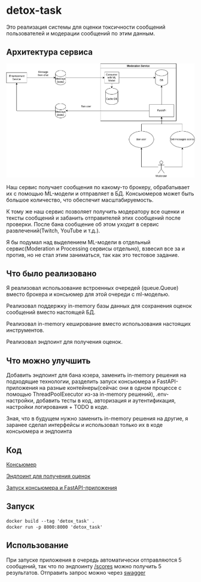 # detox-task

Это реализация системы для оценки токсичности сообщений пользователей и модерации сообщений по этим данным.

## Архитектура сервиса
![test.drawio.png](static%2Ftest.drawio.png)

Наш сервис получает сообщения по какому-то брокеру, обрабатывает их c помощью ML-модели и отправляет в БД.
Консьюмеров может быть большое количество, что обеспечит масштабируемость.

К тому же наш сервис позволяет получить модератору все оценки и тексты сообщений и забанить отправителей этих сообщений
после проверки. После бана сообщение об этом уходит в сервис развлечений(Twitch, YouTube и т.д.).

Я бы подумал над выделением ML-модели в отдельный сервис(Moderation и Processing сервисы отдельно),
взвесил все за и против, но не стал этим заниматься, так как это тестовое задание.


## Что было реализовано
Я реализовал использование встроенных очередей (queue.Queue) вместо брокера и консьюмер для этой очереди с ml-моделью.

Реализовал поддержку in-memory базы данных для сохранения оценок сообщений вместо настоящей БД.

Реализовал in-memory кеширование вместо использования настоящих инструментов.

Реализовал эндпоинт для получения оценок.

## Что можно улучшить
Добавить эндпоинт для бана юзера, заменить in-memory решения на подходящие технологии, разделить запуск консьюмера и
FastAPI-приложения на разные контейнеры(сейчас они в одном процессе с помощью ThreadPoolExecutor из-за
in-memory решений), .env-настройки, добавить тесты в код, авторизация и аутентификация,
настройки логирования + TODO в коде.

Зная, что в будущем нужно заменить in-memory решения на другие, я заранее сделал интерфейсы и использовал только их в
коде консьюмера и эндпоинта

## Код
[Консьюмер](./src/detox_task/application/score_message_consumer/consumer.py)

[Эндпоинт для получения оценок](./src/detox_task/adapters/fapi/scores/router.py)

[Запуск консьюмера и FastAPI-приложения](./src/detox_task/__main__.py)


## Запуск
```shell
docker build --tag 'detox_task' .
docker run -p 8000:8000 'detox_task'
```

## Использование
При запуске приложения в очередь автоматически отправляются 5 сообщений, так что по эндпоинту
[/scores](http://127.0.0.1/scores) можно получить 5 результатов. Отправить запрос можно через
[swagger](http://127.0.0.1/docs)
